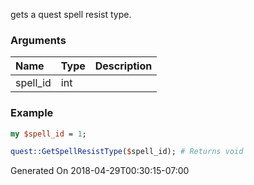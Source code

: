 gets a quest spell resist type.
### Arguments
**Name**|**Type**|**Description**
:---|:---|:---
spell_id|int|

### Example

```perl
my $spell_id = 1;

quest::GetSpellResistType($spell_id); # Returns void
```


Generated On 2018-04-29T00:30:15-07:00